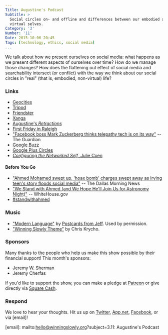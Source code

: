 ```yaml
---
Title: Augustine's Podcast
Subtitle: >
  Social circles on- and offline and differences between our embodied and
  virtual selves.
Category: '3'
Number: '11'
Date: 2015-10-06 20:45
Tags: [technology, ethics, social media]
...
```


We talk about how we present ourselves on social media: what happens as we
present different aspects of ourselves over time? How do we manage those
changes? How does the flattening out effect of social media and searchability
intersect (or conflict) with the way we think about our social circles in "real"
(that is, embodied, non-virtual) life?

### Links

  - [Geocities](https://en.wikipedia.org/wiki/Yahoo!_GeoCities)
  - [Tripod](https://en.wikipedia.org/wiki/Tripod.com)
  - [Friendster](https://en.wikipedia.org/wiki/Friendster)
  - [Xanga](https://en.wikipedia.org/wiki/Xanga)
  - [Augustine's _Retractions_](https://muse.jhu.edu/books/9780813211602)
  - [First Friday in Raleigh](http://www.godowntownraleigh.com/first-friday-raleigh)
  - ["Facebook boss Mark Zuckerberg thinks telepathy tech is on its way"](http://www.theguardian.com/technology/2015/jul/01/facebook-mark-zuckerberg-telepathy-tech) -- The Guardian
  - [Google Buzz](https://en.wikipedia.org/wiki/Google_Buzz)
  - [Google Plus Circles](https://www.google.com/+/learnmore/circles/)
  - [_Configuring the Networked Self_, Julie Coen](http://www.juliecohen.com/page5.php)

#### Before You Go

  - ["Ahmed Mohamed swept up, 'hoax bomb' charges swept away as Irving teen's story floods social media"](http://www.dallasnews.com/news/community-news/northwest-dallas-county/headlines/20150915-irving-ninth-grader-arrested-after-taking-homemade-clock-to-school.ece) -- The Dallas Morning News
  - ["We Stand with Ahmed (and We Hope He'll Join Us for Astronomy Night)"](https://www.whitehouse.gov/blog/2015/09/16/we-stand-ahmed-and-we-hope-hell-join-us-astronomy-night) -- WhiteHouse.gov
  - [#standwithahmed](https://twitter.com/hashtag/standwithahmed)

### Music

  - ["Modern Language"] by [Postcards from Jeff]. Used by permission.
  - ["Winning Slowly Theme"] by Chris Krycho.

["Modern Language"]: https://itunes.apple.com/us/album/modern-language/id1008360171
[Postcards from Jeff]: http://www.postcardsfromjeff.com
["Winning Slowly Theme"]: //soundcloud.com/chriskrycho/winning-slowly


### Sponsors
Many thanks to the people who help us make this show possible by their financial
support! This month's sponsors:

  - Jeremy W. Sherman
  - Jeremy Cherfas

If you'd like to support the show, you can make a pledge at [Patreon] or give
directly via [Square Cash].

[Patreon]: //www.patreon.com/winningslowly
[Square Cash]: //cash.me/$winningslowly

### Respond

We love to hear your thoughts. Hit us up on [Twitter], [App.net], [Facebook], or
via [email]!

[Twitter]: //www.twitter.com/winningslowly
[App.net]: //www.twitter.com/winningslowly
[Facebook]: //www.facebook.com/winningslowlypodcast
[email]: mailto:hello@winningslowly.org?subject=3.11: Augustine's Podcast

